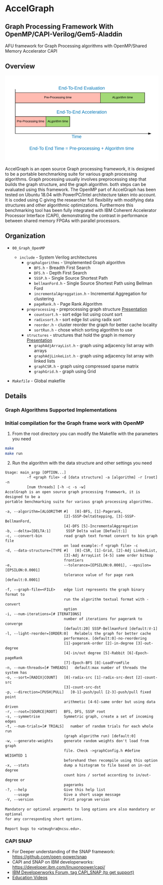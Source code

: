 # AccelGraph
## Graph Processing Framework With OpenMP/CAPI-Verilog/Gem5-Aladdin

AFU framework for Graph Processing algorithms with OpenMP/Shared Memory Accelerator CAPI

## Overview

![End-to-End Acceleration](./02_slides/fig/fig-4.png "AccelGraph")

AccelGraph is an open source Graph processing framework, it is designed to be a portable benchmarking suite for various graph processing algorithms. Graph processing usually involves preprocessing step that builds the graph structure, and the graph algorithm. both steps can be evaluated using this framework. The OpenMP part of AccelGraph has been tested on Ubuntu 18.04 with PowerPC/Intel architecture taken into account. It is coded using C giving the researcher full flexibility with modifying data structures and other algorithmic optimizations. Furthermore this benchmarking tool has been fully integrated with IBM Coherent Accelerator Processor Interface (CAPI), demonstrating the contrast in performance between shared memory FPGAs with parallel processors.

## Organization

* `00_Graph_OpenMP`
  * `include` - System Verilog architectures
    * `graphalgorithms` - \Implemented Graph algorithm
      * `BFS.h` - Breadth First Search
      * `DFS.h` - Depth First Search
      * `SSSP.h` - Single Source Shortest Path
      * `bellmanFord.h` - Single Source Shortest Path using Bellman Ford
      * `incrementalAgreggation.h` - Incremental Aggregation for clustering
      * `pageRank.h` - Page Rank Algorithm
    * `preprocessing` - preprocessing graph structure [Presentation](./02_slides/preprocessing_Graphs_countsort.pdf)
      * `countsort.h` - sort edge list using count sort
      * `radixsort.h` - sort edge list using radix sort
      * `reorder.h` - cluster reorder the graph for better cache locality
      * `sortRun.h` - chose which sorting algorithm to use
    * `structures` - structures that hold the graph in memory [Presentation](./02_slides/Graph_DataStructures.pdf)
      * `graphAdjArrayList.h` - graph using adjacency list array with arrays
      * `graphAdjLinkeList.h` - graph using adjacency list array with linked lists
      * `graphCSR.h` - graph using compressed sparse matrix
      * `graphGrid.h` - graph using Grid

* *`Makefile`* - Global makefile

## Details

### Graph Algorithms Supported Implementations

### Initial compilation for the Graph frame work with OpenMP

1. From the root directory you can modify the Makefile with the parameters you need
  ```bash
  make 
  make run
  ```

2. Run the algorithm with the data structure and other settings you need
  ```
Usage: main_argp [OPTION...]
            -f <graph file> -d [data structure] -a [algorithm] -r [root] -n
            [num threads] [-h -c -s -w]
AccelGraph is an open source graph processing framework, it is designed to be a
portable benchmarking suite for various graph processing algorithms.

  -a, --algorithm=[ALGORITHM #]   [0]-BFS, [1]-Pagerank,
                             [2]-SSSP-DeltaStepping, [3]-SSSP-BellmanFord,
                             [4]-DFS [5]-IncrementalAggregation
  -b, --delta=[DELTA:1]       SSSP Delta value [Default:1]
  -c, --convert-bin          read graph text format convert to bin graph file
                             on load example:-f <graph file> -c
  -d, --data-structure=[TYPE #]   [0]-CSR, [1]-Grid, [2]-Adj LinkedList,
                             [3]-Adj ArrayList [4-5] same order bitmap
                             frontiers
  -e,                        --tolerance=[EPSILON:0.0001], --epsilon=[EPSILON:0.0001]
                             tolerance value of for page rank [default:0.0001]

  -f, --graph-file=<FILE>    edge list represents the graph binary format to
                             run the algorithm textual format with -convert
                             option
  -i, --num-iterations=[# ITERATIONS]
                             number of iterations for pagerank to converge
                             [default:20] SSSP-BellmanFord [default:V-1] 
  -l, --light-reorder=[ORDER:0]   Relabels the graph for better cache
                             performance. [default:0]-no-reordering
                             [1]-pagerank-order [2]-in-degree [3]-out-degree
                             [4]-in/out degree [5]-Rabbit [6]-Epoch-pageRank
                             [7]-Epoch-BFS [8]-LoadFromFile 
  -n, --num-threads=[# THREADS]   default:max number of threads the system has
  -o, --sort=[RADIX|COUNT]   [0]-radix-src [1]-radix-src-dest [2]-count-src
                             [3]-count-src-dst
  -p, --direction=[PUSH|PULL]   [0-1]-push/pull [2-3]-push/pull fixed point
                             arithmetic [4-6]-same order but using data driven
  -r, --root=[SOURCE|ROOT]   BFS, DFS, SSSP root
  -s, --symmetrise           Symmetric graph, create a set of incoming edges
  -t, --num-trials=[# TRIALS]   number of random trials for each whole run
                             (graph algorithm run) [default:0] 
  -w, --generate-weights     generate random weights don't load from graph
                             file. Check ->graphConfig.h #define WEIGHTED 1
                             beforehand then recompile using this option
  -x, --stats                dump a histogram to file based on in-out degree
                             count bins / sorted according to in/out-degree or
                             pageranks 
  -?, --help                 Give this help list
      --usage                Give a short usage message
  -V, --version              Print program version

Mandatory or optional arguments to long options are also mandatory or optional
for any corresponding short options.

Report bugs to <atmughra@ncsu.edu>.

```

### CAPI SNAP

* For Deeper understanding of the SNAP framework: https://github.com/open-power/snap
* CAPI and SNAP on IBM developerworks: https://developer.ibm.com/linuxonpower/capi/  
* [IBM Developerworks Forum, tag CAPI_SNAP (to get support)](https://developer.ibm.com/answers/smartspace/capi-snap/index.html)
* [Education Videos](https://developer.ibm.com/linuxonpower/capi/education/)
